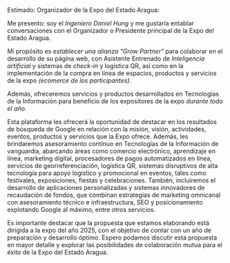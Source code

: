 Estimado: Organizador de la Expo del Estado Aragua:


Me presento: soy el *Ingeniero Daniel Hung* y me gustaría entablar conversaciones con el Organizador o Presidente principal de la Expo del Estado Aragua. 

Mi propósito es *establecer una alianza "Grow Partner"* para colaborar en el desarrollo de su página web, con Asistente Entrenado de *Inteligencia artificial* y sistemas de *check-in* y logística QR, así como en la implementación de la compra en línea de espacios, productos y servicios de la expo *(ecomerce de los participantes)*. 

Además, ofreceremos servicios y productos desarrollados en Tecnologías de la Información para beneficio de los expositores de la expo *durante todo el año.* 


Esta plataforma les ofrecerá la oportunidad de destacar en los resultados de búsqueda de Google en relación con la misión, visión, actividades, eventos, productos y servicios que la Expo ofrece. Además, les brindaremos asesoramiento continuo en Tecnologías de la Información de vanguardia, abarcando áreas como comercio electrónico, aprendizaje en línea, marketing digital, procesadores de pagos automatizados en línea, servicios de georreferenciación, logística QR, sistemas disruptivos de alta tecnología para apoyo logístico y promocional en eventos, tales como festivales, exposiciones, fiestas y celebraciones. También, incluiremos el desarrollo de aplicaciones personalizadas y sistemas innovadores de recaudación de fondos, que combinan estrategias de marketing omnicanal con asesoramiento técnico e infraestructura, SEO y posicionamiento explotando Google al máximo, entre otros servicios.

Es importante destacar que la propuesta que estamos elaborando está dirigida a la expo del año 2025, con el objetivo de contar con un año de preparación y desarrollo óptimo. Espero podamos discutir esta propuesta en mayor detalle y explorar las posibilidades de colaboración mutua para el éxito de la Expo del Estado Aragua.

